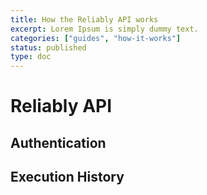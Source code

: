 ```yaml
---
title: How the Reliably API works
excerpt: Lorem Ipsum is simply dummy text.
categories: ["guides", "how-it-works"]
status: published
type: doc
---
```

# Reliably API

## Authentication

## Execution History


